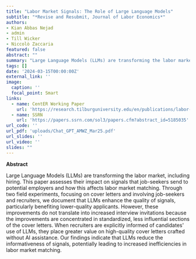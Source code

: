 ```yaml
---
title: "Labor Market Signals: The Role of Large Language Models"
subtitle: "*Revise and Resubmit, Journal of Labor Economics*"
authors:
- Kian Abbas Nejad
- admin
- Till Wicker
- Niccolò Zaccaria
featured: false
abstract: ""
summary: "Large Language Models (LLMs) are transforming the labor market, including hiring. This paper assesses their impact on signals that job-seekers send to potential employers and how this affects labor market matching. Through two field experiments, focusing on cover letters and involving job-seekers and recruiters, we document that LLMs enhance the quality of signals, particularly benefiting lower-quality applicants. However, these improvements do not translate into increased interview invitations because the improvements are concentrated in standardized, less influential sections of the cover letters."
tags: []
date: '2024-03-15T00:00:00Z'
external_link: ''
image:
  caption: ''
  focal_point: Smart
links:
  - name: CentER Working Paper
    url: 'https://research.tilburguniversity.edu/en/publications/labor-market-signals-the-role-of-large-language-models'
  - name: SSRN
    url: 'https://papers.ssrn.com/sol3/papers.cfm?abstract_id=5185035'
url_code: ''
url_pdf: 'uploads/Chat_GPT_AMWZ_Mar25.pdf'
url_slides: ''
url_video: ''
slides: ""
---
```


**Abstract**

Large Language Models (LLMs) are transforming the labor market, including hiring. This paper assesses their impact on signals that job-seekers send to potential employers and how this affects labor market matching. Through two field experiments, focusing on cover letters and involving job-seekers and recruiters, we document that LLMs enhance the quality of signals, particularly benefiting lower-quality applicants. However, these improvements do not translate into increased interview invitations because the improvements are concentrated in standardized, less influential sections of the cover letters. When recruiters are explicitly informed of candidates' use of LLMs, they place greater value on high-quality cover letters crafted without AI assistance. Our findings indicate that LLMs reduce the informativeness of signals, potentially leading to increased inefficiencies in labor market matching.
